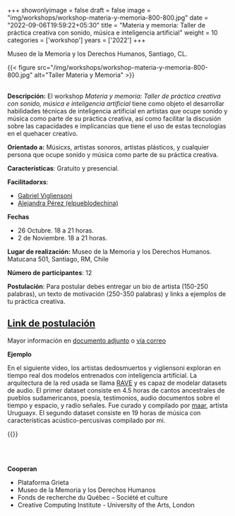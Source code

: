 +++
showonlyimage = false
draft = false
image = "img/workshops/workshop-materia-y-memoria-800-800.jpg"
date = "2022-09-06T19:59:22+05:30"
title = "Materia y memoria: Taller de práctica creativa con sonido, música e inteligencia artificial"
weight = 10
categories = ['workshop']
years = ['2022']
+++

Museo de la Memoria y los Derechos Humanos, Santiago, CL.


<!--more-->

{{< figure src="/img/workshops/workshop-materia-y-memoria-800-800.jpg" alt="Taller Materia y Memoria" >}}
<br><br>

**Descripción:** El workshop  _Materia y memoria: Taller de práctica creativa con sonido, música e inteligencia artificial_ tiene como objeto el desarrollar habilidades técnicas de inteligencia artificial en artistas que ocupe sonido y música como parte de su práctica creativa, así como facilitar la discusión sobre las capacidades e implicancias que tiene el uso de estas tecnologías en el quehacer creativo.

**Orientado a:** Músicxs, artistas sonoros, artistas plásticos, y cualquier persona que ocupe sonido y música como parte de su práctica creativa.

**Características**: Gratuito y presencial.

**Facilitadorxs**:
- [Gabriel Vigliensoni](https://vigliensoni.com)
- [Alejandra Pérez (elpueblodechina)](http://elpueblodechina.org)

**Fechas**
- 26 Octubre. 18 a 21 horas.
- 2 de Noviembre. 18 a 21 horas.

**Lugar de realización:** Museo de la Memoria y los Derechos Humanos. Matucana 501, Santiago, RM, Chile

**Número de participantes**: 12

**Postulación**: Para postular debes entregar un bio de artista (150-250 palabras), un texto de motivación (250-350 palabras) y links a ejemplos de tu práctica creativa. 


## [Link de postulación](https://bit.ly/materia-y-memoria) 

Mayor información en [documento adjunto](https://www.dropbox.com/s/wx573r54gtbikyj/info-taller-VIGLIENSONI.pdf?dl=0) o [vía correo](mailto:vigliensoni@gmail.com?subject=workshop-materia-y-memoria)

**Ejemplo**

En el siguiente video, los artistas dedosmuertos y vigliensoni exploran en tiempo real dos modelos entrenados con inteligencia artificial. La arquitectura de la red usada se llama [RAVE](https://github.com/acids-ircam/RAVE) y es capaz de modelar datasets de audio. El primer dataset consiste en 4.5 horas de cantos ancestrales de pueblos sudamericanos, poesía, testimonios, audio documentos sobre el tiempo y espacio, y radio señales. Fue curado y compilado por [maar](https://maar.world), artista Uruguayx. El segundo dataset consiste en 19 horas de música con características acústico-percusivas compilado por mi. 

{{<youtube sGWzJ3-YuuU>}} 

<!-- Los objetivos específicos del workshop son sintetizados bajo las siguientes categorías:

1. Entender el paradigma de aprendizaje automático y su relación con la agencia humana en la prácticas creativas. 

2. Conocer herramientas de aprendizaje automático de código abierto para la práctica sonora y musical. 

3. Crear comunidad entre artistas y creativos utilizando herramientas de aprendizaje automático en su práctica. 

4. Compartir, intercambiar y diseminar metodologías de investigación y creación utilizando herramientas de aprendizaje automático.

 -->
<br> <br>


**Cooperan**

- Plataforma Grieta
- Museo de la Memoria y los Derechos Humanos
- Fonds de recherche du Québec – Société et culture
- Creative Computing Institute - University of the Arts, London



